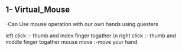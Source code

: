 
  
1- Virtual_Mouse 
------------------------
-Can Use mouse operation with our own hands using guesters

left click :- thumb and index finger togather \n
right click :- thumb and middle finger togather
mouse move :-move your hand
